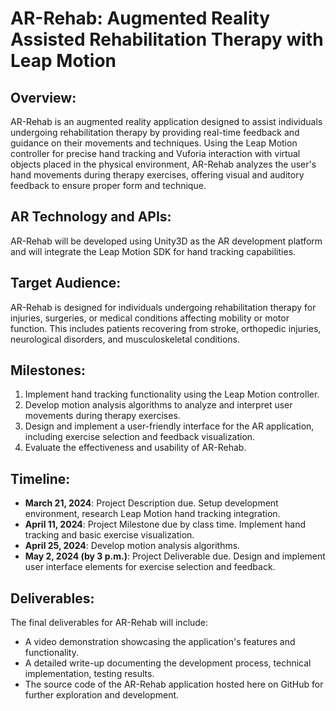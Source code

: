 # AR-Rehab: Augmented Reality Assisted Rehabilitation Therapy with Leap Motion

## Overview:
AR-Rehab is an augmented reality application designed to assist individuals undergoing rehabilitation therapy by providing real-time feedback and guidance on their movements and techniques. Using the Leap Motion controller for precise hand tracking and Vuforia interaction with virtual objects placed in the physical environment, AR-Rehab analyzes the user's hand movements during therapy exercises, offering visual and auditory feedback to ensure proper form and technique.

## AR Technology and APIs:
AR-Rehab will be developed using Unity3D as the AR development platform and will integrate the Leap Motion SDK for hand tracking capabilities. 

## Target Audience:
AR-Rehab is designed for individuals undergoing rehabilitation therapy for injuries, surgeries, or medical conditions affecting mobility or motor function. This includes patients recovering from stroke, orthopedic injuries, neurological disorders, and musculoskeletal conditions.

## Milestones:
1. Implement hand tracking functionality using the Leap Motion controller.
2. Develop motion analysis algorithms to analyze and interpret user movements during therapy exercises.
3. Design and implement a user-friendly interface for the AR application, including exercise selection and feedback visualization.
4. Evaluate the effectiveness and usability of AR-Rehab.

## Timeline:
- **March 21, 2024**: Project Description due. Setup development environment, research Leap Motion hand tracking integration.
- **April 11, 2024**: Project Milestone due by class time. Implement hand tracking and basic exercise visualization.
- **April 25, 2024**: Develop motion analysis algorithms.
- **May 2, 2024 (by 3 p.m.)**: Project Deliverable due. Design and implement user interface elements for exercise selection and feedback.

## Deliverables:
The final deliverables for AR-Rehab will include:
- A video demonstration showcasing the application's features and functionality.
- A detailed write-up documenting the development process, technical implementation, testing results.
- The source code of the AR-Rehab application hosted here on GitHub for further exploration and development.

